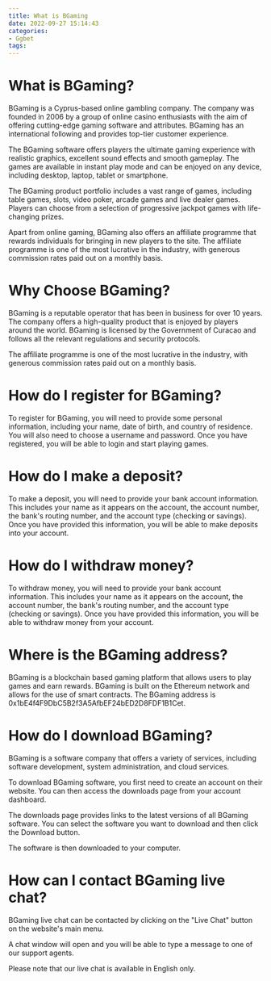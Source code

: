 ```yaml
---
title: What is BGaming
date: 2022-09-27 15:14:43
categories:
- Ggbet
tags:
---
```



#  What is BGaming?

BGaming is a Cyprus-based online gambling company. The company was founded in 2006 by a group of online casino enthusiasts with the aim of offering cutting-edge gaming software and attributes. BGaming has an international following and provides top-tier customer experience.

The BGaming software offers players the ultimate gaming experience with realistic graphics, excellent sound effects and smooth gameplay. The games are available in instant play mode and can be enjoyed on any device, including desktop, laptop, tablet or smartphone.

The BGaming product portfolio includes a vast range of games, including table games, slots, video poker, arcade games and live dealer games. Players can choose from a selection of progressive jackpot games with life-changing prizes.

Apart from online gaming, BGaming also offers an affiliate programme that rewards individuals for bringing in new players to the site. The affiliate programme is one of the most lucrative in the industry, with generous commission rates paid out on a monthly basis.

# Why Choose BGaming?

BGaming is a reputable operator that has been in business for over 10 years. The company offers a high-quality product that is enjoyed by players around the world. BGaming is licensed by the Government of Curacao and follows all the relevant regulations and security protocols.

The affiliate programme is one of the most lucrative in the industry, with generous commission rates paid out on a monthly basis.

#  How do I register for BGaming?

To register for BGaming, you will need to provide some personal information, including your name, date of birth, and country of residence. You will also need to choose a username and password. Once you have registered, you will be able to login and start playing games.

# How do I make a deposit?

To make a deposit, you will need to provide your bank account information. This includes your name as it appears on the account, the account number, the bank's routing number, and the account type (checking or savings). Once you have provided this information, you will be able to make deposits into your account.

# How do I withdraw money?

To withdraw money, you will need to provide your bank account information. This includes your name as it appears on the account, the account number, the bank's routing number, and the account type (checking or savings). Once you have provided this information, you will be able to withdraw money from your account.

#  Where is the BGaming address?

BGaming is a blockchain based gaming platform that allows users to play games and earn rewards. BGaming is built on the Ethereum network and allows for the use of smart contracts. The BGaming address is 0x1bE4f4F9DbC5B2f3A5AfbEF24bED2D8FDF1B1Cet.

#  How do I download BGaming?

BGaming is a software company that offers a variety of services, including software development, system administration, and cloud services.

To download BGaming software, you first need to create an account on their website. You can then access the downloads page from your account dashboard.

The downloads page provides links to the latest versions of all BGaming software. You can select the software you want to download and then click the Download button.

The software is then downloaded to your computer.

#  How can I contact BGaming live chat?

BGaming live chat can be contacted by clicking on the "Live Chat" button on the website's main menu.



A chat window will open and you will be able to type a message to one of our support agents.



Please note that our live chat is available in English only.